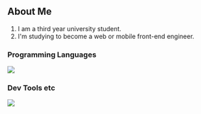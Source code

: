 ## About Me
1. I am a third year university student.
2. I'm studying to become a web or mobile front-end engineer.

### Programming Languages 
![](https://skillicons.dev/icons?i=c,java,swift)

### Dev Tools etc 
![](https://skillicons.dev/icons?i=github,figma,notion) 
